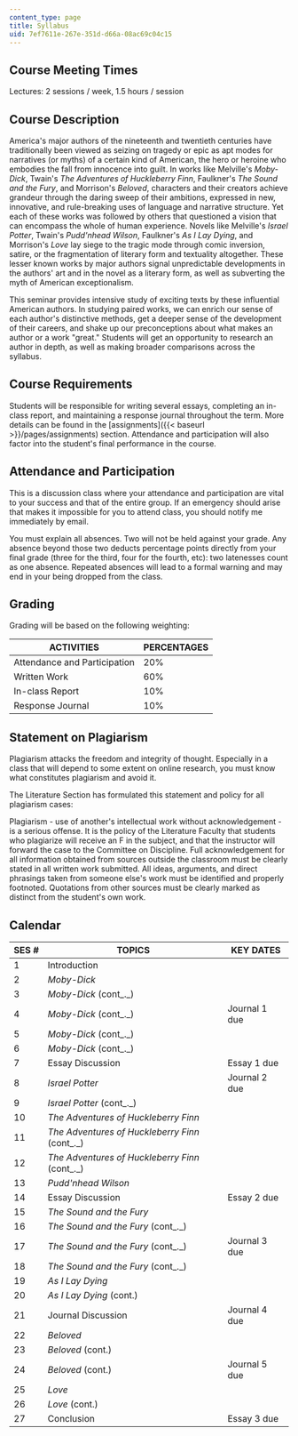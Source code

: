 ```yaml
---
content_type: page
title: Syllabus
uid: 7ef7611e-267e-351d-d66a-08ac69c04c15
---
```


Course Meeting Times
--------------------

Lectures: 2 sessions / week, 1.5 hours / session

Course Description
------------------

America's major authors of the nineteenth and twentieth centuries have traditionally been viewed as seizing on tragedy or epic as apt modes for narratives (or myths) of a certain kind of American, the hero or heroine who embodies the fall from innocence into guilt. In works like Melville's _Moby-Dick_, Twain's _The Adventures of Huckleberry Finn_, Faulkner's _The Sound and the Fury_, and Morrison's _Beloved_, characters and their creators achieve grandeur through the daring sweep of their ambitions, expressed in new, innovative, and rule-breaking uses of language and narrative structure. Yet each of these works was followed by others that questioned a vision that can encompass the whole of human experience. Novels like Melville's _Israel Potter_, Twain's _Pudd'nhead Wilson_, Faulkner's _As I Lay Dying_, and Morrison's _Love_ lay siege to the tragic mode through comic inversion, satire, or the fragmentation of literary form and textuality altogether. These lesser known works by major authors signal unpredictable developments in the authors' art and in the novel as a literary form, as well as subverting the myth of American exceptionalism.

This seminar provides intensive study of exciting texts by these influential American authors. In studying paired works, we can enrich our sense of each author's distinctive methods, get a deeper sense of the development of their careers, and shake up our preconceptions about what makes an author or a work "great." Students will get an opportunity to research an author in depth, as well as making broader comparisons across the syllabus.

Course Requirements
-------------------

Students will be responsible for writing several essays, completing an in-class report, and maintaining a response journal throughout the term. More details can be found in the [assignments]({{< baseurl >}}/pages/assignments) section. Attendance and participation will also factor into the student's final performance in the course.

Attendance and Participation
----------------------------

This is a discussion class where your attendance and participation are vital to your success and that of the entire group. If an emergency should arise that makes it impossible for you to attend class, you should notify me immediately by email.

You must explain all absences. Two will not be held against your grade. Any absence beyond those two deducts percentage points directly from your final grade (three for the third, four for the fourth, etc): two latenesses count as one absence. Repeated absences will lead to a formal warning and may end in your being dropped from the class.

Grading
-------

Grading will be based on the following weighting:

| ACTIVITIES | PERCENTAGES |
| --- | --- |
| Attendance and Participation | 20% |
| Written Work | 60% |
| In-class Report | 10% |
| Response Journal | 10% 

Statement on Plagiarism
-----------------------

Plagiarism attacks the freedom and integrity of thought. Especially in a class that will depend to some extent on online research, you must know what constitutes plagiarism and avoid it.

The Literature Section has formulated this statement and policy for all plagiarism cases:

Plagiarism - use of another's intellectual work without acknowledgement - is a serious offense. It is the policy of the Literature Faculty that students who plagiarize will receive an F in the subject, and that the instructor will forward the case to the Committee on Discipline. Full acknowledgement for all information obtained from sources outside the classroom must be clearly stated in all written work submitted. All ideas, arguments, and direct phrasings taken from someone else's work must be identified and properly footnoted. Quotations from other sources must be clearly marked as distinct from the student's own work.

Calendar
--------

| SES # | TOPICS | KEY DATES |
| --- | --- | --- |
| 1 | Introduction | &nbsp; |
| 2 | _Moby-Dick_ | &nbsp; |
| 3 | _Moby-Dick_ (cont_._) | &nbsp; |
| 4 | _Moby-Dick_ (cont_._) | Journal 1 due |
| 5 | _Moby-Dick_ (cont_._) | &nbsp; |
| 6 | _Moby-Dick_ (cont_._) | &nbsp; |
| 7 | Essay Discussion | Essay 1 due |
| 8 | _Israel Potter_ | Journal 2 due |
| 9 | _Israel Potter_ (cont_._) | &nbsp; |
| 10 | _The Adventures of Huckleberry Finn_ | &nbsp; |
| 11 | _The Adventures of Huckleberry Finn_ (cont_._) | &nbsp; |
| 12 | _The Adventures of Huckleberry Finn_ (cont_._) | &nbsp; |
| 13 | _Pudd'nhead Wilson_ | &nbsp; |
| 14 | Essay Discussion | Essay 2 due |
| 15 | _The Sound and the Fury_ | &nbsp; |
| 16 | _The Sound and the Fury_ (cont_._) | &nbsp; |
| 17 | _The Sound and the Fury_ (cont_._) | Journal 3 due |
| 18 | _The Sound and the Fury_ (cont_._) | &nbsp; |
| 19 | _As I Lay Dying_ | &nbsp; |
| 20 | _As I Lay Dying_ (cont.) | &nbsp; |
| 21 | Journal Discussion | Journal 4 due |
| 22 | _Beloved_ | &nbsp; |
| 23 | _Beloved_ (cont.) | &nbsp; |
| 24 | _Beloved_ (cont.) | Journal 5 due |
| 25 | _Love_ | &nbsp; |
| 26 | _Love_ (cont.) | &nbsp; |
| 27 | Conclusion | Essay 3 due